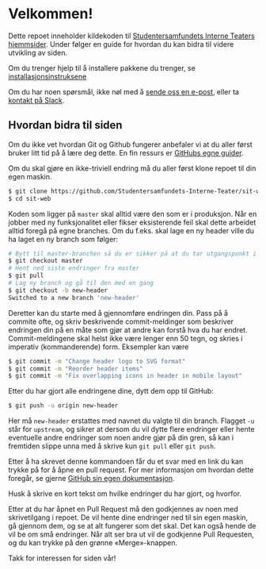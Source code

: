 # Velkommen!

Dette repoet inneholder kildekoden til [Studentersamfundets Interne Teaters hjemmsider](https://sit.samfundet.no).
Under følger en guide for hvordan du kan bidra til videre utvikling av siden.

Om du trenger hjelp til å installere pakkene du trenger, se [installasjonsinstruksene](/docs/installing_packages.md)

Om du har noen spørsmål, ikke nøl med å [sende oss en e-post](mailto:sit-web@samfundet.no), eller ta [kontakt på Slack](https://sitweb.slack.com).

## Hvordan bidra til siden

Om du ikke vet hvordan Git og Github fungerer anbefaler vi at du aller først bruker litt tid på å lære deg dette. En fin ressurs er [GitHubs egne guider](https://guides.github.com/).

Om du skal gjøre en ikke-triviell endring må du aller først klone repoet til din egen maskin.

```bash
$ git clone https://github.com/Studentersamfundets-Interne-Teater/sit-web.git
$ cd sit-web
```

Koden som ligger på `master` skal alltid være den som er i produksjon. Når en jobber med ny funksjonalitet eller fikser eksisterende feil skal dette arbeidet alltid foregå på egne branches. Om du f.eks. skal lage en ny header ville du ha laget en ny branch som følger:

```bash
# Bytt til master-branchen så du er sikker på at du tar utgangspunkt i rett kode
$ git checkout master
# Hent ned siste endringer fra master
$ git pull
# Lag ny branch og gå til den med en gang
$ git checkout -b new-header
Switched to a new branch 'new-header'
```

Deretter kan du starte med å gjennomføre endringen din.
Pass på å commite ofte, og skriv beskrivende commit-meldinger som beskriver endringen din på en måte som gjør at andre kan forstå hva du har endret. Commit-meldingene skal helst ikke være lenger enn 50 tegn, og skries i imperativ (kommanderende) form. Eksempler kan være
```bash
$ git commit -m "Change header logo to SVG format"
$ git commit -m "Reorder header items"
$ git commit -m "Fix overlapping icons in header in mobile layout"
```

Etter du har gjort alle endringene dine, dytt dem opp til GitHub:
```bash
$ git push -u origin new-header
```
Her må `new-header` erstattes med navnet du valgte til din branch. Flagget `-u` står for `upstream`, og sikrer at dersom du vil dytte flere endringer eller hente eventuelle andre endringer som noen andre gjør på din gren, så kan i fremtiden slippe unna med å skrive kun `git pull` eller `git push`.

Etter å ha skrevet denne kommandoen får du et svar med en link du kan trykke på for å åpne en pull request. For mer informasjon om hvordan dette foregår, se gjerne [GitHub sin egen dokumentasjon](https://docs.github.com/en/free-pro-team@latest/github/collaborating-with-issues-and-pull-requests/creating-a-pull-request).

Husk å skrive en kort tekst om hvilke endringer du har gjort, og hvorfor.

Etter at du har åpnet en Pull Request må den godkjennes av noen med skrivetilgang i repoet. De vil hente dine endringer ned til sin egen maskin, gå gjennom dem, og se at alt fungerer som det skal. Det kan også hende de vil be om små endringer. Når alt ser bra ut vil de godkjenne Pull Requesten, og du kan trykke på den grønne «Merge»-knappen.

Takk for interessen for siden vår!

